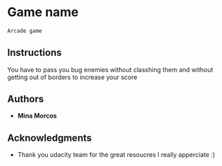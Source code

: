 # Game name 
```bash
Arcade game 
```

## Instructions

You have to pass you bug enemies without classhing them and without getting out of borders to increase your score 



## Authors

* **Mina Morcos**

## Acknowledgments

* Thank you udacity team for the great resoucres I really apperciate :)